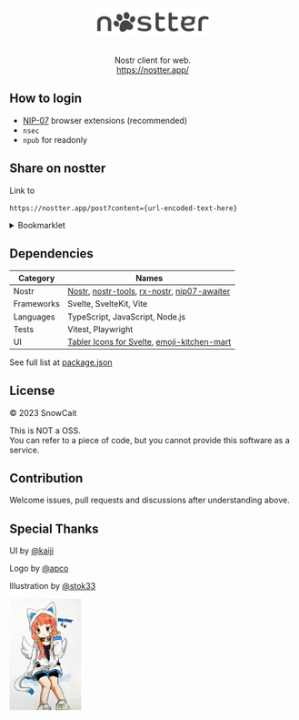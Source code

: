 <div align="center">
  <img src="web/static/logo.svg" height="50">
</div>
<br>
<p align="center">
  Nostr client for web.<br>
  <a href="https://nostter.app/home" target="_blank">https://nostter.app/</a>
</p>

## How to login

- [NIP-07](https://github.com/nostr-protocol/nips/blob/master/07.md#implementation) browser extensions (recommended)
- `nsec`
- `npub` for readonly

## Share on nostter

Link to

```
https://nostter.app/post?content={url-encoded-text-here}
```

<details>
<summary>Bookmarklet</summary>

```js
javascript:window.open(`https://nostter.app/post?content=${document.title}%20${location.href}`);
```

</details>

## Dependencies

| Category | Names |
| - | - |
| Nostr | [Nostr](https://github.com/nostr-protocol/nostr), [nostr-tools](https://github.com/nbd-wtf/nostr-tools), [rx-nostr](https://github.com/penpenpng/rx-nostr), [nip07-awaiter](https://github.com/penpenpng/nip07-awaiter) |
| Frameworks | Svelte, SvelteKit, Vite |
| Languages | TypeScript, JavaScript, Node.js |
| Tests | Vitest, Playwright |
| UI | [Tabler Icons for Svelte](https://tabler.io/docs/icons/svelte), [emoji-kitchen-mart](https://www.npmjs.com/package/emoji-kitchen-mart) |

See full list at [package.json](web/package.json)

## License

© 2023 SnowCait

This is NOT a OSS.  
You can refer to a piece of code, but you cannot provide this software as a service.

## Contribution

Welcome issues, pull requests and discussions after understanding above.

## Special Thanks

UI by [@kaiji](https://nostter.app/npub194qhhn5vzzyrsqaugfms8c7ycqjyvhyguurra450nhlweatfzxkqy8tgkd)

Logo by [@apco](https://nostter.app/npub1njty7prjt49kju6c3mjjlxvm0hjymf5s2qlfcyjqg5e0k8kftp3s4dpsn5)

Illustration by [@stok33](https://nostter.app/npub1e09suzmq9mp6nt0ud9ttl03790qjx70wzwlc2pwwghcusvwju54qs0c800)

<img src="web/static/nostter-chan.jpg" width="25%">
